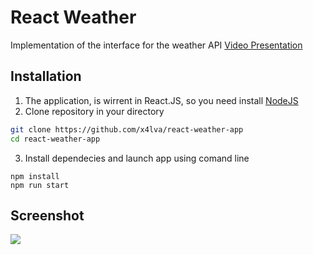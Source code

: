 # React Weather

Implementation of the interface for the weather API
[Video Presentation](https://watch.screencastify.com/v/3LPpZBBrIMgzWXvlDYJV)

## Installation

1. The application, is wirrent in React.JS, so you need install [NodeJS](https://nodejs.org/en/download/)
2. Clone repository in your directory

```sh
git clone https://github.com/x4lva/react-weather-app
cd react-weather-app
```
3. Install dependecies and launch app using comand line
```
npm install
npm run start
```

## Screenshot

![](https://i2.paste.pics/7eebc0952ed8927ff8666d38cc49ce77.png?trs=0d0cf50bc4c62e190d6991da570e9068e5085e1ab1c1165d4d32b0fb1d9b8509)
